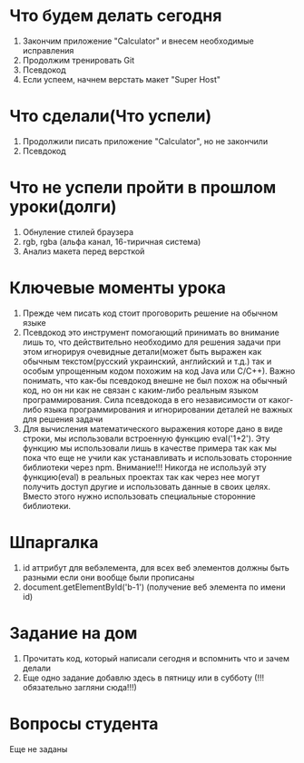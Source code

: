 # Что будем делать сегодня
1) Закончим приложение "Calculator" и внесем необходимые исправления
2) Продолжим тренировать Git
3) Псевдокод
4) Если успеем, начнем верстать макет "Super Host"

# Что сделали(Что успели)
1) Продолжили писать приложение "Calculator", но не закончили
2) Псевдокод

# Что не успели пройти в прошлом уроки(долги)
1) Обнуление стилей браузера
2) rgb, rgba (альфа канал, 16-тиричная система)
3) Анализ макета перед версткой

# Ключевые моменты урока
1) Прежде чем писать код стоит проговорить решение на обычном языке
2) Псевдокод это инструмент помогающий принимать во внимание лишь то, что действительно необходимо для решения задачи
при этом игнорируя очевидные детали(может быть выражен как обычным текстом(русский украинский, английский и т.д.) так и особым упрощенным кодом похожим на код Java или С/С++). Важно понимать, что как-бы псевдокод внешне не был похож на обычный код, но он ни как не связан с каким-либо реальным языком программирования. Сила псевдокода в его независимости от каког-либо языка программирования и игнорировании деталей не важных для решения задачи
3) Для вычисления математического выражения которе дано в виде строки, мы использовали встроенную функцию eval('1+2'). Эту функцию мы использовали лишь в качестве примера так как мы пока что еще не учили как устанавливать и использовать сторонние библиотеки через npm. Внимание!!! Никогда не используй эту функцию(eval) в реальных проектах так как через нее могут получить доступ другие и использовать данные в своих целях. Вместо этого нужно использовать специальные сторонние библиотеки.

# Шпаргалка
1) id аттрибут для вебэлемента, для всех веб элементов должны быть разными если они вообще были прописаны
2) document.getElementById('b-1') (получение веб элемента по имени id)

# Задание на дом
1) Прочитать код, который написали сегодня и вспомнить что и зачем делали
2) Еще одно задание добавлю здесь в пятницу или в субботу (!!!обязательно загляни сюда!!!)

# Вопросы студента
Еще не заданы

